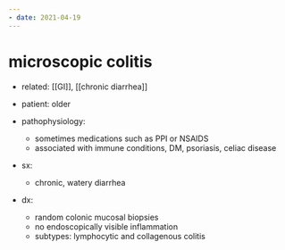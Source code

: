 ```yaml
---
- date: 2021-04-19
---
```


# microscopic colitis

- related: [[GI]], [[chronic diarrhea]]

- patient: older

- pathophysiology:
	- sometimes medications such as PPI or NSAIDS
	- associated with immune conditions, DM, psoriasis, celiac disease

- sx:
	- chronic, watery diarrhea

- dx:
	- random colonic mucosal biopsies
	- no endoscopically visible inflammation
	- subtypes: lymphocytic and collagenous colitis
